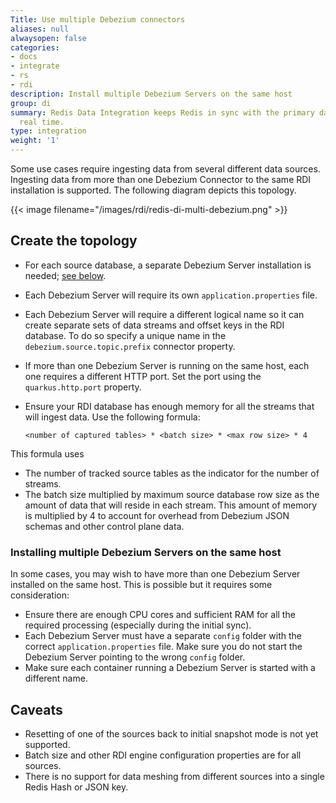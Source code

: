 ```yaml
---
Title: Use multiple Debezium connectors
aliases: null
alwaysopen: false
categories:
- docs
- integrate
- rs
- rdi
description: Install multiple Debezium Servers on the same host
group: di
summary: Redis Data Integration keeps Redis in sync with the primary database in near
  real time.
type: integration
weight: '1'
---
```


Some use cases require ingesting data from several different data sources.
Ingesting data from more than one Debezium Connector to the same RDI installation is supported.
The following diagram depicts this topology.

{{< image filename="/images/rdi/redis-di-multi-debezium.png" >}}

## Create the topology

- For each source database, a separate Debezium Server installation is needed; [see below](#installing-multiple-debezium-servers-on-the-same-host).
- Each Debezium Server will require its own `application.properties` file.
- Each Debezium Server will require a different logical name so it can create separate sets of data streams and offset keys in the RDI database. To do so specify a unique name in the `debezium.source.topic.prefix` connector property.
- If more than one Debezium Server is running on the same host, each one requires a different HTTP port. Set the port using the `quarkus.http.port` property.
- Ensure your RDI database has enough memory for all the streams that will ingest data. Use the following formula:

  ```
  <number of captured tables> * <batch size> * <max row size> * 4
  ```

This formula uses

- The number of tracked source tables as the indicator for the number of streams.
- The batch size multiplied by maximum source database row size as the amount of data that will reside in each stream. This amount of memory is multiplied by 4 to account for overhead from Debezium JSON schemas and other control plane data.

### Installing multiple Debezium Servers on the same host

In some cases, you may wish to have more than one Debezium Server installed on the same host. This is possible but it requires some consideration:

- Ensure there are enough CPU cores and sufficient RAM for all the required processing (especially during the initial sync).
- Each Debezium Server must have a separate `config` folder with the correct `application.properties` file. Make sure you do not start the Debezium Server pointing to the wrong `config` folder.
- Make sure each container running a Debezium Server is started with a different name.

## Caveats

- Resetting of one of the sources back to initial snapshot mode is not yet supported.
- Batch size and other RDI engine configuration properties are for all sources.
- There is no support for data meshing from different sources into a single Redis Hash or JSON key.
